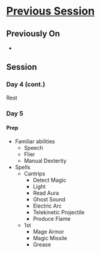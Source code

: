 # [Previous Session](./2020-07-16.md)

## Previously On

- 

## Session

### Day 4 (cont.)

Rest

### Day 5

#### Prep

- Familiar abilities
  - Speech
  - Flier
  - Manual Dexterity
- Spells
  - Cantrips
    - Detect Magic
    - Light
    - Read Aura
    - Ghost Sound
    - Electric Arc
    - Telekinetic Projectile
    - Produce Flame
  - 1st
    - Mage Armor
    - Magic Missile
    - Grease

#### 
